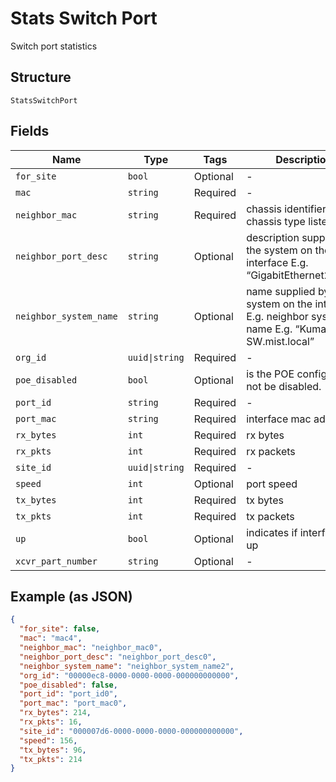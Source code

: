 
# Stats Switch Port

Switch port statistics

## Structure

`StatsSwitchPort`

## Fields

| Name | Type | Tags | Description |
|  --- | --- | --- | --- |
| `for_site` | `bool` | Optional | - |
| `mac` | `string` | Required | - |
| `neighbor_mac` | `string` | Required | chassis identifier of the chassis type listed |
| `neighbor_port_desc` | `string` | Optional | description supplied by the system on the interface E.g. “GigabitEthernet2/0/39” |
| `neighbor_system_name` | `string` | Optional | name supplied by the system on the interface E.g. neighbor system name E.g. “Kumar-Acc-SW.mist.local” |
| `org_id` | `uuid\|string` | Required | - |
| `poe_disabled` | `bool` | Optional | is the POE configured not be disabled. |
| `port_id` | `string` | Required | - |
| `port_mac` | `string` | Required | interface mac address |
| `rx_bytes` | `int` | Required | rx bytes |
| `rx_pkts` | `int` | Required | rx packets |
| `site_id` | `uuid\|string` | Required | - |
| `speed` | `int` | Optional | port speed |
| `tx_bytes` | `int` | Required | tx bytes |
| `tx_pkts` | `int` | Required | tx packets |
| `up` | `bool` | Optional | indicates if interface is up |
| `xcvr_part_number` | `string` | Optional | - |

## Example (as JSON)

```json
{
  "for_site": false,
  "mac": "mac4",
  "neighbor_mac": "neighbor_mac0",
  "neighbor_port_desc": "neighbor_port_desc0",
  "neighbor_system_name": "neighbor_system_name2",
  "org_id": "00000ec8-0000-0000-0000-000000000000",
  "poe_disabled": false,
  "port_id": "port_id0",
  "port_mac": "port_mac0",
  "rx_bytes": 214,
  "rx_pkts": 16,
  "site_id": "000007d6-0000-0000-0000-000000000000",
  "speed": 156,
  "tx_bytes": 96,
  "tx_pkts": 214
}
```


